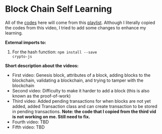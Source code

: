 # Block Chain Self Learning

All of the [codes](https://github.com/Dixboi/BlockChainSelfLearning/tree/main/BlockChain) here will come from this [playlist](https://www.youtube.com/watch?v=zVqczFZr124&list=PLzvRQMJ9HDiTqZmbtFisdXFxul5k0F-Q4). Although I literally copied the codes from this video, I tried to add some changes to enhance my learning.

<b>External imports to: </b><br>
  1. For the hash function: <code>npm install --save crypto-js</code>

<b>Short description about the videos:</b>
- First video: Genesis block, attributes of a block, adding blocks to the blockchain, validating a blockchain, and trying to tamper with the blockchain
- Second video: Difficulty to make it harder to add a block (this is also known as the proof-of-work)
- Third video: Added pending transactions for when blocks are not yet added, added Transaction class and can create transaction to be stored in pending transactions. <b>Note: the code that I copied from the third vid is not working on me. Still need to fix.</b>
- Fourth video: TBD
- Fifth video: TBD
